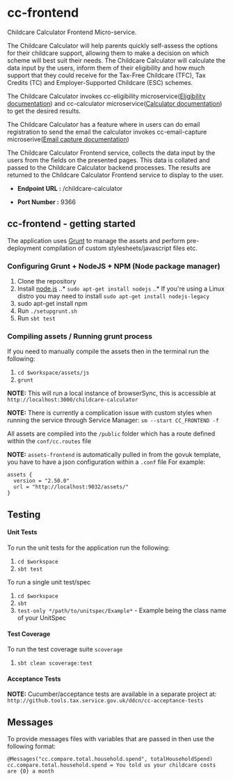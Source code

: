 cc-frontend
=============
Childcare Calculator Frontend Micro-service.


The Childcare Calculator will help parents quickly self-assess the options for their childcare support, allowing them to
make a decision on which scheme will best suit their needs. The Childcare Calculator will calculate the data input by
the users, inform them of their eligibility and how much support that they could receive for the Tax-Free Childcare (TFC),
Tax Credits (TC) and Employer-Supported Childcare (ESC) schemes.

The Childcare Calculator invokes cc-eligibility microservice([Eligibility documentation](https://github.tools.tax.service.gov.uk/DDCN/cc-eligibility/blob/master/README.md)) and cc-calculator microservice([Calculator documentation](https://github.tools.tax.service.gov.uk/DDCN/cc-calculator/blob/master/README.md)) to get the desired results.

The Childcare Calculator has a feature where in users can do email registration to send the email the calculator invokes cc-email-capture microserive([Email capture documentation](https://github.tools.tax.service.gov.uk/DDCN/cc-email-capture/blob/master/README.md))

The Childcare Calculator Frontend service, collects the data input by the users from the fields on the presented pages.
This data is collated and passed to the Childcare Calculator backend processes. The results are returned to the Childcare
Calculator Frontend service to display to the user.

* **Endpoint URL :** /childcare-calculator

* **Port Number :** 9366



cc-frontend - getting started
-----------------------------
The application uses [Grunt](http://gruntjs.com/) to manage the assets and perform pre-deployment compilation of custom stylesheets/javascript files etc.

### Configuring Grunt + NodeJS + NPM (Node package manager)

1. Clone the repository
2. Install [node.js](http://nodejs.org/)
..* `sudo apt-get install nodejs`
..* If you're using a Linux distro you may need to install `sudo apt-get install nodejs-legacy`
3. sudo apt-get install npm
4. Run `./setupgrunt.sh`
5. Run `sbt test`

### Compiling assets / Running grunt process

If you need to manually compile the assets then in the terminal run the following:

1. `cd $workspace/assets/js`
2. `grunt`

**NOTE:** This will run a local instance of browserSync, this is accessible at `http://localhost:3000/childcare-calculator`

**NOTE:** There is currently a complication issue with custom styles when running the service through Service Manager: `sm --start CC_FRONTEND -f`

All assets are compiled into the `/public` folder which has a route defined within the `conf/cc.routes` file

**NOTE:** `assets-frontend` is automatically pulled in from the govuk template, you have to have a json configuration within a `.conf` file
For example:

```
assets {
  version = "2.50.0"
  url = "http://localhost:9032/assets/"
}
```

Testing
-------------

#### Unit Tests
To run the unit tests for the application run the following:

1. `cd $workspace`
2. `sbt test`

To run a single unit test/spec

1. `cd $workspace`
2. `sbt`
3. `test-only */path/to/unitspec/Example*` - Example being the class name of your UnitSpec

#### Test Coverage
To run the test coverage suite `scoverage`

1. `sbt clean scoverage:test`

#### Acceptance Tests

**NOTE:** Cucumber/acceptance tests are available in a separate project at:
`http://github.tools.tax.service.gov.uk/ddcn/cc-acceptance-tests`

Messages
--------------
To provide messages files with variables that are passed in then use the following format:

```
@Messages("cc.compare.total.household.spend", totalHouseholdSpend)
cc.compare.total.household.spend = You told us your childcare costs are {0} a month
```
